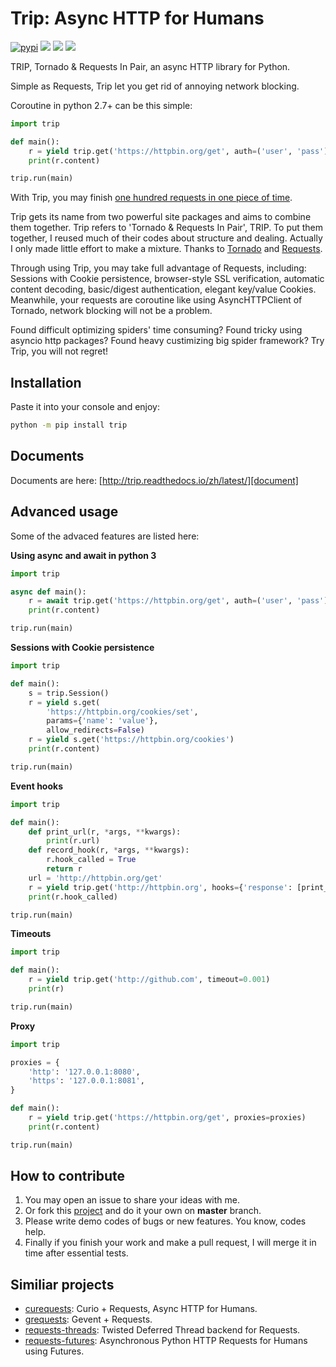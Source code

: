 # Trip: Async HTTP for Humans

[![pypi][pypi-image]][pypi]
[![][pyversion-image]][pypi]
[![][thanks-image]][thanks]
[![][chinese-image]][chinese]

TRIP, Tornado & Requests In Pair, an async HTTP library for Python.

Simple as Requests, Trip let you get rid of annoying network blocking.

Coroutine in python 2.7+ can be this simple:

```python
import trip

def main():
    r = yield trip.get('https://httpbin.org/get', auth=('user', 'pass'))
    print(r.content)

trip.run(main)
```

With Trip, you may finish [one hundred requests in one piece of time][demo].

Trip gets its name from two powerful site packages and aims to combine them together.
Trip refers to 'Tornado & Requests In Pair', TRIP.
To put them together, I reused much of their codes about structure and dealing.
Actually I only made little effort to make a mixture. Thanks to [Tornado][tornado] 
and [Requests][requests].

Through using Trip, you may take full advantage of Requests, including:
Sessions with Cookie persistence, browser-style SSL verification, automatic content decoding,
basic/digest authentication, elegant key/value Cookies.
Meanwhile, your requests are coroutine like using AsyncHTTPClient of Tornado, network blocking will
not be a problem.

Found difficult optimizing spiders' time consuming?
Found tricky using asyncio http packages?
Found heavy custimizing big spider framework?
Try Trip, you will not regret!

## Installation

Paste it into your console and enjoy:

```bash
python -m pip install trip
```

## Documents

Documents are here: [http://trip.readthedocs.io/zh/latest/][document]

## Advanced usage

Some of the advaced features are listed here:

**Using async and await in python 3**

```python
import trip

async def main():
    r = await trip.get('https://httpbin.org/get', auth=('user', 'pass'))
    print(r.content)

trip.run(main)
```

**Sessions with Cookie persistence**

```python
import trip

def main():
    s = trip.Session()
    r = yield s.get(
        'https://httpbin.org/cookies/set',
        params={'name': 'value'},
        allow_redirects=False)
    r = yield s.get('https://httpbin.org/cookies')
    print(r.content)

trip.run(main)
```

**Event hooks**

```python
import trip

def main():
    def print_url(r, *args, **kwargs):
        print(r.url)
    def record_hook(r, *args, **kwargs):
        r.hook_called = True
        return r
    url = 'http://httpbin.org/get'
    r = yield trip.get('http://httpbin.org', hooks={'response': [print_url, record_hook]})
    print(r.hook_called)

trip.run(main)
```

**Timeouts**

```python
import trip

def main():
    r = yield trip.get('http://github.com', timeout=0.001)
    print(r)

trip.run(main)
```

**Proxy**

```python
import trip

proxies = {
    'http': '127.0.0.1:8080',
    'https': '127.0.0.1:8081',
}

def main():
    r = yield trip.get('https://httpbin.org/get', proxies=proxies)
    print(r.content)

trip.run(main)
```

## How to contribute

1. You may open an issue to share your ideas with me.
2. Or fork this [project][homepage] and do it your own on **master** branch.
3. Please write demo codes of bugs or new features. You know, codes help.
4. Finally if you finish your work and make a pull request, I will merge it in time after essential tests.

## Similiar projects

* [curequests][curequests]: Curio + Requests, Async HTTP for Humans.
* [grequests][grequests]: Gevent + Requests.
* [requests-threads][requests-threads]: Twisted Deferred Thread backend for Requests.
* [requests-futures][requests-futures]: Asynchronous Python HTTP Requests for Humans using Futures.

[pyversion-image]: https://img.shields.io/pypi/pyversions/trip.svg
[pypi]: https://pypi.python.org/pypi/trip
[pypi-image]: https://img.shields.io/pypi/v/trip.svg
[chinese]: https://github.com/littlecodersh/trip/blob/master/README_CN.md
[chinese-image]: https://img.shields.io/badge/README-切换语言-yellow.svg
[thanks]: https://saythanks.io/to/littlecodersh
[thanks-image]: https://img.shields.io/badge/Say%20Thanks-!-1EAEDB.svg
[demo]: https://gist.github.com/littlecodersh/6803d2c3382de9a7793a0189db72f538
[tornado]: https://github.com/tornadoweb/tornado
[requests]: https://github.com/requests/requests
[document]: http://trip.readthedocs.io/
[homepage]: http://github.com/littlecodersh/trip
[curequests]: https://github.com/guyskk/curequests
[grequests]: https://github.com/kennethreitz/grequests
[requests-threads]: https://github.com/requests/requests-threads
[requests-futures]: https://github.com/ross/requests-futures
